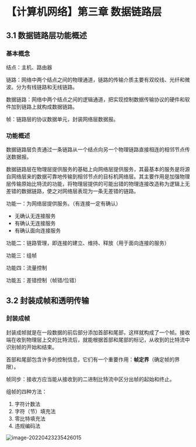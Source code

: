 # 【计算机网络】第三章 数据链路层

## 3.1 数据链路层功能概述

### 基本概念

结点：主机、路由器

链路：网络中两个结点之间的物理通道，链路的传输介质主要有双绞线、光纤和微波。分为有线链路和无线链路。

数据链路：网络中两个结点之间的逻辑通道，把实现控制数据传输协议的硬件和软件加到链路上就构成数据链路。

帧：链路层的协议数据单元，封装网络层数据报。

### 功能概述

数据链路层负责通过一条链路从一个结点向另一个物理链路直接相连的相邻节点传送数据报。

数据链路层在物理层提供服务的基础上向网络层提供服务，其最基本的服务是将源自网络层来的数据可靠地传输到相邻节点的目标机网络层。其主要作用是加强物理层传输原始比特流的功能，将物理层提供的可能出错的物理连接改造称为逻辑上无差错的数据链路，使之对网络层表现为一条无差错的链路。

功能一：为网络层提供服务。（有连接一定有确认）

- 无确认无连接服务
- 有确认无连接服务
- 有确认面向连接服务

功能二：链路管理，即连接的建立、维持、释放（用于面向连接的服务）

功能三：组帧

功能四：流量控制

功能五：差错控制（帧错/位错）

## 3.2 封装成帧和透明传输

### 封装成帧

封装成帧就是在一段数据的前后部分添加首部和尾部，这样就构成了一个帧。接收端在收到物理层上交的比特流后，就能根据首部和尾部的标记，从收到的比特流中识别帧的开始和结束。

首部和尾部包含许多的控制信息，它们有一个重要作用：**帧定界**（确定帧的界限）。

帧同步：接收方应当能从接收到的二进制比特流中区分出帧的起始和终止。

组帧的四种方法：

1. 字符计数法
2. 字符（节）填充法
3. 零比特填充法
4. 违规编码法

![image-20220423235426015](https://yansp.oss-cn-beijing.aliyuncs.com/image-20220423235426015.png)

